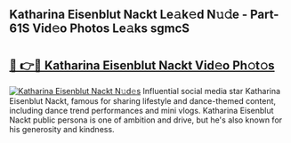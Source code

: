 ## Katharina Eisenblut Nackt Le𝚊k𝚎d N𝚞𝚍e - Part-61S Vid𝚎o Photos Le𝚊ks sgmcS

# <h2><a href="http://fb465x.evod.top/?m=Katharina+Eisenblut+Nackt">🔗 👉🔴 Katharina Eisenblut Nackt Vid𝚎o Ph𝚘t𝚘s</a></h2>

[![Katharina Eisenblut Nackt N𝚞d𝚎s](https://i.imgur.com/8V9OHl7.gif)](http://fb465x.evod.top/?m=Katharina+Eisenblut+Nackt)
Influential social media star Katharina Eisenblut Nackt, famous for sharing lifestyle and dance-themed content, including dance trend performances and mini vlogs. Katharina Eisenblut Nackt public persona is one of ambition and drive, but he's also known for his generosity and kindness. 
